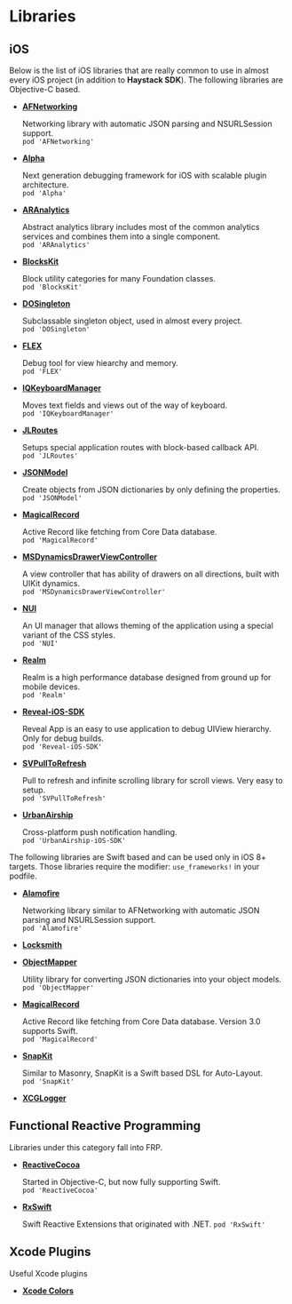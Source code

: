 Libraries
=======

iOS
--------
Below is the list of iOS libraries that are really common to use in almost every iOS project (in addition to **Haystack SDK**). The following libraries are Objective-C based.

- [**AFNetworking**](https://github.com/AFNetworking/AFNetworking)

   Networking library with automatic JSON parsing and NSURLSession support.  
   `pod 'AFNetworking'`
   
- [**Alpha**](https://github.com/legoless/Alpha)

   Next generation debugging framework for iOS with scalable plugin architecture.   
   `pod 'Alpha'`
   
- [**ARAnalytics**](https://github.com/orta/ARAnalytics)

   Abstract analytics library includes most of the common analytics services and combines them into a single component.  
   `pod 'ARAnalytics'`
   
- [**BlocksKit**](https://github.com/pandamonia/BlocksKit)

   Block utility categories for many Foundation classes.  
   `pod 'BlocksKit'`
   
- [**DOSingleton**](https://github.com/stel/DOSingleton)

   Subclassable singleton object, used in almost every project.  
   `pod 'DOSingleton'`
   
- [**FLEX**](https://github.com/flipboard/FLEX)

   Debug tool for view hiearchy and memory.  
   `pod 'FLEX'`
   
- [**IQKeyboardManager**](https://github.com/hackiftekhar/IQKeyboardManager)
   
   Moves text fields and views out of the way of keyboard.  
   `pod 'IQKeyboardManager'`

- [**JLRoutes**](https://github.com/joeldev/JLRoutes)
   
   Setups special application routes with block-based callback API.  
   `pod 'JLRoutes'`

- [**JSONModel**](https://github.com/icanzilb/JSONModel)

   Create objects from JSON dictionaries by only defining the properties.  
   `pod 'JSONModel'`
   
- [**MagicalRecord**](https://github.com/magicalpanda/MagicalRecord)

   Active Record like fetching from Core Data database.  
   `pod 'MagicalRecord'`

- [**MSDynamicsDrawerViewController**](https://github.com/monospacecollective/MSDynamicsDrawerViewController)
   
   A view controller that has ability of drawers on all directions, built with UIKit dynamics.  
   `pod 'MSDynamicsDrawerViewController'`

- [**NUI**](https://github.com/tombenner/nui)

   An UI manager that allows theming of the application using a special variant of the CSS styles.  
   `pod 'NUI'`
   
- [**Realm**](http://realm.io)
   
   Realm is a high performance database designed from ground up for mobile devices.   
   `pod 'Realm'`

- [**Reveal-iOS-SDK**](http://revealapp.com/)
   
   Reveal App is an easy to use application to debug UIView hierarchy. Only for debug builds.  
   `pod 'Reveal-iOS-SDK'`

- [**SVPullToRefresh**](https://github.com/samvermette/SVPullToRefresh)
   
   Pull to refresh and infinite scrolling library for scroll views. Very easy to setup.  
   `pod 'SVPullToRefresh'`
   
- [**UrbanAirship**](https://urbanairship.com)
   
   Cross-platform push notification handling.  
   `pod 'UrbanAirship-iOS-SDK'`


The following libraries are Swift based and can be used only in iOS 8+ targets. Those libraries require the modifier: `use_frameworks!` in your podfile.

- [**Alamofire**](https://github.com/Alamofire/Alamofire)

   Networking library similar to AFNetworking with automatic JSON parsing and NSURLSession support.  
   `pod 'Alamofire'`
   
- [**Locksmith**]()
   
- [**ObjectMapper**](https://github.com/Hearst-DD/ObjectMapper)
 
   Utility library for converting JSON dictionaries into your object models.  
   `pod 'ObjectMapper'`

- [**MagicalRecord**](https://github.com/magicalpanda/MagicalRecord)

   Active Record like fetching from Core Data database. Version 3.0 supports Swift.   
   `pod 'MagicalRecord'`
   
- [**SnapKit**](https://github.com/SnapKit/SnapKit)
   
   Similar to Masonry, SnapKit is a Swift based DSL for Auto-Layout.   
   `pod 'SnapKit'`

- [**XCGLogger**]()


Functional Reactive Programming
--------
Libraries under this category fall into FRP.

- [**ReactiveCocoa**](https://github.com/ReactiveCocoa/ReactiveCocoa)

  Started in Objective-C, but now fully supporting Swift.    
  `pod 'ReactiveCocoa'`

- [**RxSwift**](https://github.com/ReactiveX/RxSwift)

  Swift Reactive Extensions that originated with .NET.
  `pod 'RxSwift'`


Xcode Plugins
--------
Useful Xcode plugins

- [**Xcode Colors**]()
